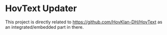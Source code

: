# HovText Updater

This project is directly related to https://github.com/HovKlan-DH/HovText as an integrated/embedded part in there.
